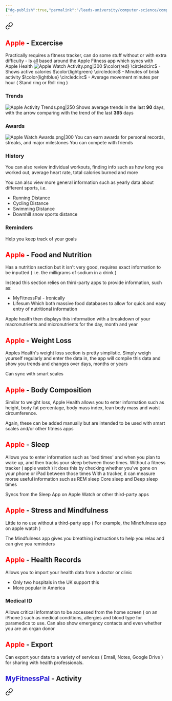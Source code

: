 ```yaml
---
{"dg-publish":true,"permalink":"/leeds-university/computer-science/compulsory-modules/professional-computing/cw-1-group-project/cw-1-group-project/"}
---
```



<div class="transclusion internal-embed is-loaded"><a class="markdown-embed-link" href="/leeds-university/computer-science/compulsory-modules/professional-computing/cw-1-group-project/functional-and-non-functional-requirements/" aria-label="Open link"><svg xmlns="http://www.w3.org/2000/svg" width="24" height="24" viewBox="0 0 24 24" fill="none" stroke="currentColor" stroke-width="2" stroke-linecap="round" stroke-linejoin="round" class="svg-icon lucide-link"><path d="M10 13a5 5 0 0 0 7.54.54l3-3a5 5 0 0 0-7.07-7.07l-1.72 1.71"></path><path d="M14 11a5 5 0 0 0-7.54-.54l-3 3a5 5 0 0 0 7.07 7.07l1.71-1.71"></path></svg></a><div class="markdown-embed">




## <span style="color:#ff0000">Apple</span> - Excercise
Practically requires a fitness tracker, can do some stuff without or with extra difficulty - Is all based around the Apple Fitness app which syncs with Apple Health
![Apple Watch Activity.png|300](/img/user/Leeds%20University/Computer%20Science/Compulsory%20Modules/Professional%20Computing/CW1%20-%20Group%20Project/Images/Apple%20Watch%20Activity.png)
$\color{red} \circledcirc$ - Shows active calories
$\color{lightgreen} \circledcirc$ - Minutes of brisk activity
$\color{lightblue} \circledcirc$ - Average movement minutes per hour ( Stand ring or Roll ring )
### Trends
![Apple Activity Trends.png|250](/img/user/Leeds%20University/Computer%20Science/Compulsory%20Modules/Professional%20Computing/CW1%20-%20Group%20Project/Images/Apple%20Activity%20Trends.png)
Shows average trends in the last **90** days, with the arrow comparing with the trend of the last **365** days
### Awards
![Apple Watch Awards.png|300](/img/user/Leeds%20University/Computer%20Science/Compulsory%20Modules/Professional%20Computing/CW1%20-%20Group%20Project/Images/Apple%20Watch%20Awards.png)
You can earn awards for personal records, streaks, and major milestones
You can compete with friends
### History
You can also review individual workouts, finding info such as how long you worked out, average heart rate, total calories burned and more

You can also view more general information such as yearly data about different sports, i.e.
- Running Distance
- Cycling Distance
- Swimming Distance
- Downhill snow sports distance
### Reminders
Help you keep track of your goals

## <span style="color:#ff0000">Apple</span> - Food and Nutrition
Has a nutrition section but it isn't very good, requires exact information to be inputted ( i.e. the milligrams of sodium in a drink )

Instead this section relies on third-party apps to provide information,
such as:
- MyFitnessPal - Ironically
- Lifesum
Which both massive food databases to allow for quick and easy entry of nutritional information

Apple health then displays this information with a breakdown of your macronutrients and micronutrients for the day, month and year

## <span style="color:#ff0000">Apple</span> - Weight Loss
Apples Health's weight loss section is pretty simplistic. Simply weigh yourself regularly and enter the data in, the app will compile this data and show you trends and changes over days, months or years

Can sync with smart scales
## <span style="color:#ff0000">Apple</span> - Body Composition
Similar to weight loss, Apple Health allows you to enter information such as height, body fat percentage, body mass index, lean body mass and waist circumference.

Again, these can be added manually but are intended to be used with smart scales and/or other fitness apps
## <span style="color:#ff0000">Apple</span> - Sleep
Allows you to enter information such as 'bed times' and when you plan to wake up, and then tracks your sleep between those times.
Without a fitness tracker ( apple watch ) it does this by checking whether you've gone on your phone or iPad between those times
With a tracker, it can measure morse useful information such as REM sleep Core sleep and Deep sleep times

Syncs from the Sleep App on Apple Watch or other third-party apps
## <span style="color:#ff0000">Apple</span> - Stress and Mindfulness
Little to no use without a third-party app ( For example, the Mindfulness app on apple watch )

The Mindfulness app gives you breathing instructions to help you relax and can give you reminders
## <span style="color:#ff0000">Apple</span> - Health Records
Allows you to import your health data from a doctor or clinic
- Only two hospitals in the UK support this
- More popular in America
### Medical ID
Allows critical information to be accessed from the home screen ( on an iPhone ) such as medical conditions, allergies and blood type for paramedics to use. Can also show emergency contacts and even whether you are an organ donor
## <span style="color:#ff0000">Apple</span> - Export
Can export your data to a variety of services ( Email, Notes, Google Drive ) for sharing with health professionals.

## <span style="color:#2519d2">MyFitnessPal</span> - Activity


</div></div>


<div class="transclusion internal-embed is-loaded"><a class="markdown-embed-link" href="/leeds-university/computer-science/compulsory-modules/professional-computing/cw-1-group-project/technical-architecture-diagram/" aria-label="Open link"><svg xmlns="http://www.w3.org/2000/svg" width="24" height="24" viewBox="0 0 24 24" fill="none" stroke="currentColor" stroke-width="2" stroke-linecap="round" stroke-linejoin="round" class="svg-icon lucide-link"><path d="M10 13a5 5 0 0 0 7.54.54l3-3a5 5 0 0 0-7.07-7.07l-1.72 1.71"></path><path d="M14 11a5 5 0 0 0-7.54-.54l-3 3a5 5 0 0 0 7.07 7.07l1.71-1.71"></path></svg></a><div class="markdown-embed">






</div></div>




